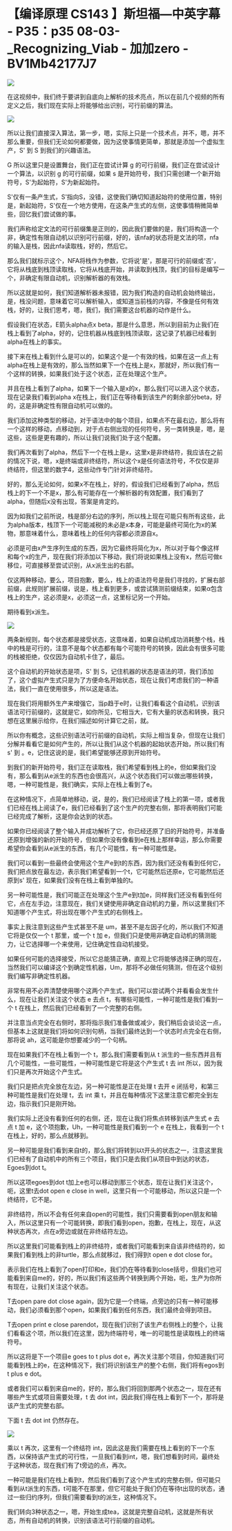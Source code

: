 # 【编译原理 CS143 】斯坦福—中英字幕 - P35：p35 08-03-_Recognizing_Viab - 加加zero - BV1Mb42177J7

![](img/72b35275a9d666118dc2766097d3791b_0.png)

在这视频中，我们终于要讲到自底向上解析的技术亮点，所以在前几个视频的所有定义之后，我们现在实际上将能够给出识别，可行前缀的算法。



![](img/72b35275a9d666118dc2766097d3791b_2.png)

所以让我们直接深入算法，第一步，嗯，实际上只是一个技术点，并不，嗯，并不那么重要，但我们无论如何都要做，因为这使事情更简单，那就是添加一个虚拟生产，S' 到 S 到我们的兴趣语法。

G 所以这里只是设置舞台，我们正在尝试计算 g 的可行前缀，我们正在尝试设计一个算法，以识别 g 的可行前缀，如果 s 是开始符号，我们只需创建一个新开始符号，S'为起始符，S'为新起始符。

S'仅有一条产生式，S'指向S，没错，这使我们确切知道起始符的使用位置，特别是，新起始符，S'仅在一个地方使用，在这条产生式的左侧，这使事情稍微简单些，回忆我们尝试做的事。

我们声称给定文法的可行前缀集是正则的，因此我们要做的是，我们将构造一个非，确定性有限自动机以识别可行前缀，好的，该nfa的状态将是文法的项，nfa的输入是栈，因此nfa读取栈，好的，然后它。

那么我们就标示这个，NFA将栈作为参数，它将说'是'，那是可行的前缀或'否'，它将从栈底到栈顶读取栈，它将从栈底开始，并读取到栈顶，我们的目标是编写一个，非确定有限自动机，识别解析器的有效栈。

所以这就是如何，我们知道解析器未报错，因为我们构造的自动机会始终输出，是，栈没问题，意味着它可以解析输入，或知道当前栈的内容，不像是任何有效栈，好的，让我们思考，嗯，我们，我们需要这台机器的动作是什么。

假设我们在状态，E箭头alpha点x beta，那是什么意思，所以到目前为止我们在栈上看到了alpha，好的，记住机器从栈底到栈顶读取，这记录了机器已经看到alpha在栈上的事实。

接下来在栈上看到什么是可以的，如果这个是一个有效的栈，如果在这一点上有alpha在栈上是有效的，那么当然如果下一个在栈上是x，那就好，所以我们有一个这样的转换，如果我们处于这个状态，正在处理这个生产。

并且在栈上看到了alpha，如果下一个输入是x的x，那么我们可以进入这个状态，现在记录我们看到alpha x在栈上，我们正在等待看到该生产的剩余部分beta，好的，这是非确定性有限自动机可以做的。

我们添加这种类型的移动，对于语法中的每个项目，如果点不在最右边，那么将有一个这样的移动，点移动到，对于点右侧出现的任何符号，另一类转换是，嗯，是这些，这些是更有趣的，所以让我们说我们处于这个配置。

我们再次看到了alpha，然后下一个在栈上是x，这里x是非终结符，我应该在之前的情况下说，嗯，x是终端或非终结符，所以这个x是任何语法符号，不仅仅是非终结符，但这里的数字4，这些动作专门针对非终结符。

好的，那么无论如何，如果x不在栈上，好的，假设我们已经看到了alpha，然后栈上的下一个不是x，那么有可能存在一个解析器的有效配置，我们看到了alpha，但随后x没有出现，答案是肯定的。

因为如我们之前所说，栈是部分右边的序列，所以栈上现在可能只有所有这些，此为alpha版本，栈顶下一个可能减税的未必是x本身，可能是最终可简化为x的某物，那意味着什么，意味着栈上的任何内容都必须源自x。

必须是可由x产生序列生成的东西，因为它最终将简化为x，所以对于每个像这样和每个x的生产，现在我们将添加以下移动，我们将说如果栈上没有x，然后可做ε移位，可直接移至尝试识别，从x派生出的右部。

仅这两种移动，要么，项目抱歉，要么，栈上的语法符号是我们寻找的，扩展右部前缀，此规则扩展前缀，说是，栈上看到更多，或尝试猜测前缀结束，如果α包含栈上的生产，这必须是x，必须这一点，这里标记另一个开始。

期待看到x派生。

![](img/72b35275a9d666118dc2766097d3791b_4.png)

两条新规则，每个状态都是接受状态，这意味着，如果自动机成功消耗整个栈，栈中的栈是可行的，注意不是每个状态都有每个可能符号的转换，因此会有很多可能的栈被拒绝，仅仅因为自动机卡住了，最后。

这个自动机的开始状态是项，S' 到 S，记住机器的状态是语法的项，我们添加了，这个虚拟产生式只是为了方便命名开始状态，现在让我们考虑我们的一种语法，我们一直在使用很多，所以这是语法。

现在我们将用额外生产来增强它，当p趋于e时，让我们看看这个自动机，识别该语法可行前缀的，这就是它，如你所见，它相当大，它有大量的状态和转换，我只想在这里展示给你，在我们描述如何计算它之前，就。

所以你有概念，这些识别语法可行前缀的自动机，实际上相当复杂，但现在让我们分解并看看它是如何产生的，所以让我们从这个机器的起始状态开始，所以我们有s' 到 。e，记住这说的是，我们希望能够还原到开始符号。

到我们的新开始符号，我们正在读取栈，我们希望看到栈上的e，但如果我们没有，那么看到从e派生的东西也会很高兴，从这个状态我们可以做出哪些转换，嗯，一种可能性是，我们确实，实际上在栈上看到了e。

在这种情况下，点简单地移动，说，是的，我们已经阅读了栈上的第一项，或者我们已经在栈上阅读了e，我们已经看到了这个生产的完整右侧，那将表明我们可能已经完成了解析，这是你会达到的状态。

如果你已经阅读了整个输入并成功解析了它，你已经还原了旧的开始符号，并准备还原到增强的新的开始符号，但如果你没有像看到e在栈上那样幸运，那么你需要希望你会看到从e派生的东西，有几个可能性，有一种可能性是。

我们可以看到一些最终会使用这个生产e到t的东西，因为我们还没有看到任何它，我们把点放在最左边，表示我们希望看到一个t，它可能然后还原e，它可能然后还原到s' 现在，如果我们没有在栈上看到单独的t。

另一种可能性是，我们可能正在处理这个生产e到t加e，同样我们还没有看到任何它，点在左手边，注意现在，我们关键使用非确定自动机的力量，所以这里我们不知道哪个产生式，将出现在哪个产生式的右侧栈上。

事实上我注意到这些产生式甚至不是 um，甚至不是左因子化的，所以我们不知道它将是仅仅一个 t 那里，或一个 t 加 e，但我们只是使用非确定自动机的猜测能力，让它选择哪一个来使用，记住确定性自动机接受。

如果任何可能的选择接受，所以它总能猜正确，直观上它将能够选择正确的现在，当然我们可以编译这个到确定性机器，Um，那将不必做任何猜测，但在这个级别我们编写非确定性机器。

非常有用不必弄清楚使用哪个这两个产生式，我们可以尝试两个并看看会发生什么，现在让我们关注这个状态 e 去点 t，有哪些可能性，一种可能性是我们看到一个 t 在栈上，然后我们已经看到了一个完整的右侧。

并注意当点完全在右侧时，那将指示我们准备做或减少，我们稍后会谈论这一点，但基本上这就是我们将如何识别句柄，当我们最终达到一个状态时点完全在右侧，那将说 ah，这可能是你想要减少的一个句柄。

现在如果我们不在栈上看到一个 t，那么我们需要看到从 t 派生的一些东西并且有几个可能性，一些可能性，一种可能性是它将是这个产生式 t 去 int 所以，因为我们只是再次开始这个产生式。

我们只是把点完全放在左边，另一种可能性是正在处理 t 去开 e 闭括号，和第三种可能性是我们在处理 t，去 int 乘 t，并且在每种情况下这里注意它都完全到左边，指示我们只是刚开始。

我们实际上还没有看到任何的右侧，还，现在让我们将焦点转移到该产生式 e 去点 t 加 e，这个项抱歉，Uh，一种可能性是我们看到一个 e 在栈上，我看到一个 t 在栈上，好的，那么点就移到。

另一种可能是我们看到来自t的，那么我们将转到以t开头的状态之一，注意这里我们已经有了自动机中的所有三个项目，我们只是去我们从项目中到达的状态，Egoes到dot t。

所以这项egoes到dot t加上e也可以移动到那三个状态，现在让我们关注这个，呃，这里t去dot open e close in well，这里只有一个可能移动，所以这只是一个终结符，它不是。

非终结符，所以不会有任何来自open的可能性，我们只需要看到open朋友和输入，所以这里只有一个可能转换，即我们看到open，抱歉，在栈上，现在，从这种状态再次，点在a旁边或就在非终结符左边。

所以这里我们可能看到栈上的非终结符，或者我们可能看到来自该非终结符的，如果我们看到栈上的非turtle，那么点就移过，我们得到t open e dot close for。

表示我们在栈上看到了open打印和e，我们仍在等待看到close括号，但我们也可能看到来自me的，好的，所以我们有这些两个转换到两个开始，呃，生产为你所有现在，让我们关注这个状态。

T去open pare dot close again，因为它是一个终端，点旁边的只有一种可能移动，我们必须看到那个open，如果我们看到任何东西，我们最终会得到项目。

T去open print e close parendot，现在我们识别了该生产右侧栈上的整个，让我们看看这个项，所以我们在这里，因为终端符号，唯一的可能性是读取栈上的终端符号。

所以这将是下一个项目e goes to t plus dot e，再次关注那个项目，你知道我们可能看到栈上的e，在这种情况下，我们将识别该生产的整个右侧，我们将有egos到t plus e dot。

或者我们可以看到来自me的，好的，那么我们将回到那两个状态之一，现在还有哪些产生式或项目需要处理，t 去 dot int，因此我们得在栈上看到下一个，那将是该产生式的完整右部。

下面 t 去 dot int 仍然存在。

![](img/72b35275a9d666118dc2766097d3791b_6.png)

乘以 t 再次，这里有一个终结符 int，因此这是我们需要在栈上看到的下一个东西，以保持该产生式的可行性，一旦我们看到int，嗯，我们想看到时间，最终处于这种状态，现在我们有了t旁边的点，再次。

一种可能是我们在栈上看到t，然后我们看到了这个产生式的完整右侧，但可能只看到从t派生的东西，t可能不在那里，但它可能处于我们仍在等待t出现的状态，通过一些归约序列，但我们需要看到t的派生，这种情况下。

我们转向3种状态之一，嗯，开始生成tea，这就是完整自动机，这就是所有状态，所有自动机的转换，识别该语法可行前缀的自动机。


